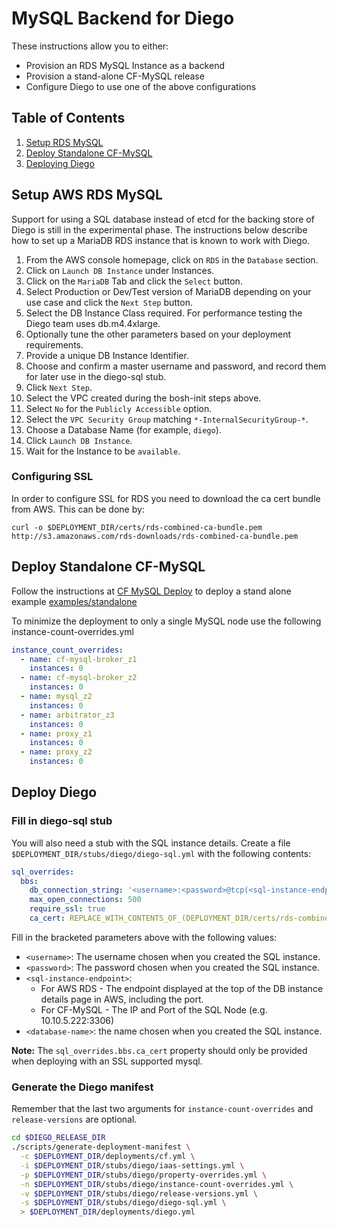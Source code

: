 # MySQL Backend for Diego

These instructions allow you to either:

* Provision an RDS MySQL Instance as a backend
* Provision a stand-alone CF-MySQL release
* Configure Diego to use one of the above configurations

## Table of Contents

1. [Setup RDS MySQL](#setup-aws-rds-mysql)
1. [Deploy Standalone CF-MySQL](#deploy-standalone-cf-mysql)
1. [Deploying Diego](#deploy-diego)

## Setup AWS RDS MySQL
Support for using a SQL database instead of etcd for the backing store of Diego is still in the experimental phase. The instructions below describe how to set up a MariaDB RDS instance that is known to work with Diego.

1. From the AWS console homepage, click on `RDS` in the `Database` section.
1. Click on `Launch DB Instance` under Instances.
1. Click on the `MariaDB` Tab and click the `Select` button.
1. Select Production or Dev/Test version of MariaDB depending on your use case and click the `Next Step` button.
1. Select the DB Instance Class required. For performance testing the Diego team uses db.m4.4xlarge.
1. Optionally tune the other parameters based on your deployment requirements.
1. Provide a unique DB Instance Identifier.
1. Choose and confirm a master username and password, and record them for later use in the diego-sql stub.
1. Click `Next Step`.
1. Select the VPC created during the bosh-init steps above.
1. Select `No` for the `Publicly Accessible` option.
1. Select the `VPC Security Group` matching `*-InternalSecurityGroup-*`.
1. Choose a Database Name (for example, `diego`).
1. Click `Launch DB Instance`.
1. Wait for the Instance to be `available`.

### Configuring SSL
In order to configure SSL for RDS you need to download the ca cert bundle from AWS. This can be done by:

```
curl -o $DEPLOYMENT_DIR/certs/rds-combined-ca-bundle.pem http://s3.amazonaws.com/rds-downloads/rds-combined-ca-bundle.pem
```

## Deploy Standalone CF-MySQL
Follow the instructions at [CF MySQL Deploy](https://github.com/cloudfoundry/cf-mysql-release#deploy-on-aws-or-vsphere) to deploy a stand alone example [examples/standalone](https://github.com/cloudfoundry/cf-mysql-release/blob/develop/manifest-generation/examples/standalone)

To minimize the deployment to only a single MySQL node use the following instance-count-overrides.yml

```yaml
instance_count_overrides:
  - name: cf-mysql-broker_z1
    instances: 0
  - name: cf-mysql-broker_z2
    instances: 0
  - name: mysql_z2
    instances: 0
  - name: arbitrator_z3
    instances: 0
  - name: proxy_z1
    instances: 0
  - name: proxy_z2
    instances: 0
```

## Deploy Diego

### Fill in diego-sql stub

You will also need a stub with the SQL instance details.  Create a file `$DEPLOYMENT_DIR/stubs/diego/diego-sql.yml` with the following contents:

```yaml
sql_overrides:
  bbs:
    db_connection_string: '<username>:<password>@tcp(<sql-instance-endpoint>)/<database-name>'
    max_open_connections: 500
    require_ssl: true
    ca_cert: REPLACE_WITH_CONTENTS_OF_(DEPLOYMENT_DIR/certs/rds-combined-ca-bundle.pem)
```

Fill in the bracketed parameters above with the following values:

- `<username>`: The username chosen when you created the SQL instance.
- `<password>`: The password chosen when you created the SQL instance.
- `<sql-instance-endpoint>`: 
	- For AWS RDS - The endpoint displayed at the top of the DB instance details page in AWS, including the port.
	- For CF-MySQL - The IP and Port of the SQL Node (e.g. 10.10.5.222:3306)
- `<database-name>`: the name chosen when you created the SQL instance.

**Note:** The `sql_overrides.bbs.ca_cert` property should only be provided when deploying with an SSL supported mysql.

### Generate the Diego manifest

Remember that the last two arguments for `instance-count-overrides` and `release-versions`
are optional.

```bash
cd $DIEGO_RELEASE_DIR
./scripts/generate-deployment-manifest \
  -c $DEPLOYMENT_DIR/deployments/cf.yml \
  -i $DEPLOYMENT_DIR/stubs/diego/iaas-settings.yml \
  -p $DEPLOYMENT_DIR/stubs/diego/property-overrides.yml \
  -n $DEPLOYMENT_DIR/stubs/diego/instance-count-overrides.yml \
  -v $DEPLOYMENT_DIR/stubs/diego/release-versions.yml \
  -s $DEPLOYMENT_DIR/stubs/diego/diego-sql.yml \
  > $DEPLOYMENT_DIR/deployments/diego.yml
```
